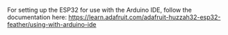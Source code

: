 For setting up the ESP32 for use with the Arduino IDE, follow the documentation here: https://learn.adafruit.com/adafruit-huzzah32-esp32-feather/using-with-arduino-ide
